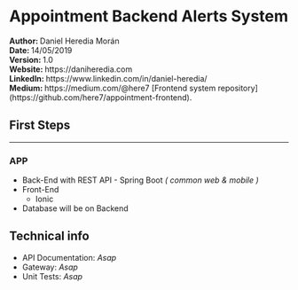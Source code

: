 # Appointment Backend Alerts System
<div>
<p>
    <b>Author: </b> Daniel Heredia Morán <br />
    <b>Date: </b> 14/05/2019 <br />
    <b>Version: </b> 1.0 <br />
    <b>Website: </b> https://daniheredia.com <br />
    <b>LinkedIn: </b> https://www.linkedin.com/in/daniel-heredia/ <br />
    <b>Medium: </b> https://medium.com/@here7  
    [Frontend system repository](https://github.com/here7/appointment-frontend).
</p>
</div>
<div>
    <h2>First Steps</h2>
    <hr />
    <h3>APP</h3>
    <ul>
        <li>Back-End with REST API - Spring Boot <i>( common web & mobile )</i></li>
        <li>
        Front-End
            <ul>
                <li> Ionic </li>
            </ul>
        </li>
        <li>Database will be on Backend</li>
    </ul>
</div>
<div>
    <h2>Technical info</h2>
    <ul>
        <li>API Documentation: <i>Asap</i> </li>
        <li>Gateway: <i>Asap</i> </li>
        <li>Unit Tests: <i>Asap</i> </li>
    </ul>
</div>
